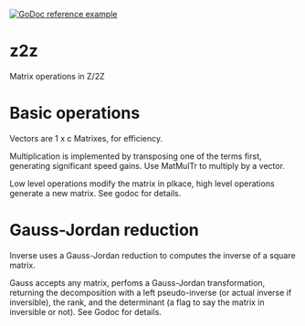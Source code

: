 [![GoDoc reference example](https://img.shields.io/badge/godoc-reference-blue.svg)](https://pkg.go.dev/github.com/xavier268/z2z)

# z2z
Matrix operations in Z/2Z

# Basic operations

Vectors are 1 x c Matrixes, for efficiency.

Multiplication is implemented by transposing one of the terms first, generating significant speed gains.
Use MatMulTr to multiply by a vector.

Low level operations modify the matrix in plkace, high level operations generate a new matrix. See godoc for details.

# Gauss-Jordan reduction

Inverse uses a Gauss-Jordan reduction to computes the inverse of a square matrix.

Gauss accepts any matrix, perfoms a Gauss-Jordan transformation, returning the decomposition with a left pseudo-inverse (or actual inverse if inversible), the rank, and the determinant (a flag to say the matrix in inversible or not). See Godoc for details.
